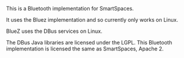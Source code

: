 This is a Bluetooth implementation for SmartSpaces.

It uses the Bluez implementation and so currently only works on Linux.

BlueZ uses the DBus services on Linux.

The DBus Java libraries are licensed under the LGPL. This Bluetooth
implementation is licensed the same as SmartSpaces, Apache 2.
